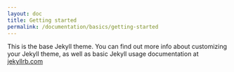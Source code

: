 ```yaml
---
layout: doc
title: Getting started
permalink: /documentation/basics/getting-started
---
```


This is the base Jekyll theme. You can find out more info about customizing your Jekyll theme, as well as basic Jekyll usage documentation at [jekyllrb.com](https://jekyllrb.com/)
